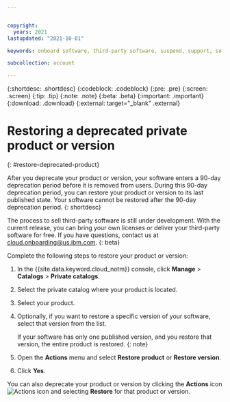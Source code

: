 ```yaml
---


copyright:
  years: 2021
lastupdated: "2021-10-01"

keywords: onboard software, third-party software, suspend, support, software, sellers, catalog, product lifecycle, remove, delete, deprecate, restore, private catalog, catalogs

subcollection: account

---
```


{:shortdesc: .shortdesc}
{:codeblock: .codeblock}
{:pre: .pre}
{:screen: .screen}
{:tip: .tip}
{:note: .note}
{:beta: .beta}
{:important: .important}
{:download: .download}
{:external: target="_blank" .external}

# Restoring a deprecated private product or version
{: #restore-deprecated-product}

After you deprecate your product or version, your software enters a 90-day deprecation period before it is removed from users. During this 90-day deprecation period, you can restore your product or version to its last published state. Your software cannot be restored after the 90-day deprecation period. 
{: shortdesc}

The process to sell third-party software is still under development. With the current release, you can bring your own licenses or deliver your third-party software for free. If you have questions, contact us at cloud.onboarding@us.ibm.com.
{: beta}

Complete the following steps to restore your product or version: 

1. In the {{site.data.keyword.cloud_notm}} console, click **Manage** > **Catalogs** > **Private catalogs**.
1. Select the private catalog where your product is located.
1. Select your product. 
1. Optionally, if you want to restore a specific version of your software, select that version from the list.
   
   If your software has only one published version, and you restore that version, the entire product is restored. 
   {: note}

1. Open the **Actions** menu and select **Restore product** or **Restore version**. 
1. Click **Yes**.

You can also deprecate your product or version by clicking the **Actions** icon ![Actions icon](../icons/actions-icon-vertical.svg "Actions") and selecting **Restore** for that product or version. 
